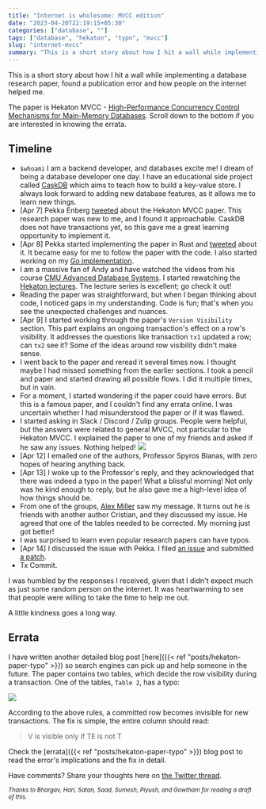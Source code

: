 ```yaml
---
title: "Internet is wholesome: MVCC edition"
date: "2023-04-20T22:19:15+05:30"
categories: ["database", ""]
tags: ["database", "hekaton", "typo", "mvcc"]
slug: "internet-mvcc"
summary: "This is a short story about how I hit a wall while implementing a database research paper, found a publication error and how people on the internet helped me."
---
```


This is a short story about how I hit a wall while implementing a database research paper, found a publication error and how people on the internet helped me. 

The paper is Hekaton MVCC - [High-Performance Concurrency Control Mechanisms for Main-Memory Databases](https://vldb.org/pvldb/vol5/p298_per-akelarson_vldb2012.pdf). Scroll down to the bottom if you are interested in knowing the errata.

## Timeline

- `$whoami` I am a backend developer, and databases excite me! I dream of being a database developer one day. I have an educational side project called [CaskDB](https://github.com/avinassh/py-caskdb) which aims to teach how to build a key-value store. I always look forward to adding new database features, as it allows me to learn new things. 
- [Apr 7] Pekka Enberg [tweeted](https://twitter.com/penberg/status/1644221651293204480) about the Hekaton MVCC paper. This research paper was new to me, and I found it approachable. CaskDB does not have transactions yet, so this gave me a great learning opportunity to implement it.
- [Apr 8] Pekka started implementing the paper in Rust and [tweeted](https://twitter.com/penberg/status/1644676555942109185) about it. It became easy for me to follow the paper with the code. I also started working on my [Go implementation](https://github.com/avinassh/mvcc-go).
- I am a massive fan of Andy and have watched the videos from his course [CMU Advanced Database Systems](https://15721.courses.cs.cmu.edu/spring2023/). I started rewatching the [Hekaton lectures](https://www.youtube.com/watch?v=9EY0vYFNWxY). The lecture series is excellent; go check it out!
- Reading the paper was straightforward, but when I began thinking about code, I noticed gaps in my understanding. Code is fun; that's when you see the unexpected challenges and nuances.
- [Apr 9] I started working through the paper's `Version Visibility` section. This part explains an ongoing transaction's effect on a row's visibility. It addresses the questions like transaction `tx1` updated a row; can `tx2` see it? Some of the ideas around row visibility didn't make sense.
- I went back to the paper and reread it several times now. I thought maybe I had missed something from the earlier sections. I took a pencil and paper and started drawing all possible flows. I did it multiple times, but in vain.
- For a moment, I started wondering if the paper could have errors. But this is a famous paper, and I couldn't find any errata online. I was uncertain whether I had misunderstood the paper or if it was flawed.
- I started asking in Slack / Discord / Zulip groups. People were helpful, but the answers were related to general MVCC, not particular to the Hekaton MVCC. I explained the paper to one of my friends and asked if he saw any issues. Nothing helped!
![](/blag/images/2023/hekaton-rc.png)
- [Apr 12] I emailed one of the authors, Professor Spyros Blanas, with zero hopes of hearing anything back.
- [Apr 13] I woke up to the Professor's reply, and they acknowledged that there was indeed a typo in the paper! What a blissful morning! Not only was he kind enough to reply, but he also gave me a high-level idea of how things should be.
- From one of the groups, [Alex Miller](https://transactional.blog) saw my message. It turns out he is friends with another author Cristian, and they discussed my issue. He agreed that one of the tables needed to be corrected. My morning just got better!
- I was surprised to learn even popular research papers can have typos.
- [Apr 14] I discussed the issue with Pekka. I filed [an issue](https://github.com/penberg/mvcc-rs/issues/15) and submitted [a patch](https://github.com/penberg/mvcc-rs/pull/16).
- Tx Commit.

I was humbled by the responses I received, given that I didn't expect much as just some random person on the internet. It was heartwarming to see that people were willing to take the time to help me out.

A little kindness goes a long way.

## Errata

I have written another detailed blog post [here]({{< ref "posts/hekaton-paper-typo" >}}) so search engines can pick up and help someone in the future. The paper contains two tables, which decide the row visibility during a transaction. One of the tables, `Table 2`, has a typo:

![](/blag/images/2023/hekaton-table-2.png)

According to the above rules, a committed row becomes invisible for new transactions. The fix is simple, the entire column should read:


> V is visible only if TE is not T


Check the [errata]({{< ref "posts/hekaton-paper-typo" >}}) blog post to read the error's implications and the fix in detail.

Have comments? Share your thoughts here on [the Twitter thread](https://twitter.com/iavins/status/1650890780121399296).

<small><i>Thanks to Bhargav, Hari, Satan, Saad, Sumesh, Piyush, and Gowtham for reading a draft of this.</i></small>
